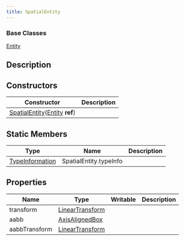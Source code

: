 ```yaml
---
title: SpatialEntity
---
```

### Base Classes

[Entity](/vext/ref/shared/class/entity)

## Description

## Constructors

| Constructor                                                                                        | Description |
| -------------------------------------------------------------------------------------------------- | ----------- |
| [SpatialEntity](/vext/ref/shared/class/spatialentity)([Entity](/vext/ref/shared/class/entity) **ref**) |             |

## Static Members

| Type                                                    | Name                   | Description |
| ------------------------------------------------------- | ---------------------- | ----------- |
| [TypeInformation](/vext/ref/shared/class/typeinformation) | SpatialEntity.typeInfo |             |

## Properties

| Name          | Type                                                    | Writable | Description |
| ------------- | ------------------------------------------------------- | -------- | ----------- |
| transform     | [LinearTransform](/vext/ref/shared/class/lineartransform) |          |             |
| aabb          | [AxisAlignedBox](/vext/ref/shared/class/axisalignedbox)   |          |             |
| aabbTransform | [LinearTransform](/vext/ref/shared/class/lineartransform) |          |             |
